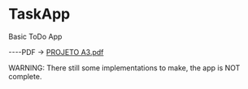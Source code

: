 # TaskApp
 Basic ToDo App

 ----PDF -> [PROJETO A3.pdf](https://github.com/user-attachments/files/17963553/PROJETO.A3.pdf)

WARNING: There still some implementations to make, the app is NOT complete.

